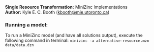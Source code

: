 **Single Resource Transformation:** MiniZinc Implementations  
**Author:** Kyle E. C. Booth (kbooth@mie.utoronto.ca) 

### Running a model:

To run a MiniZinc model (and have all solutions output), execute the following command in terminal:
`minizinc -a alternative-resource.mzn data/data.dzn`

